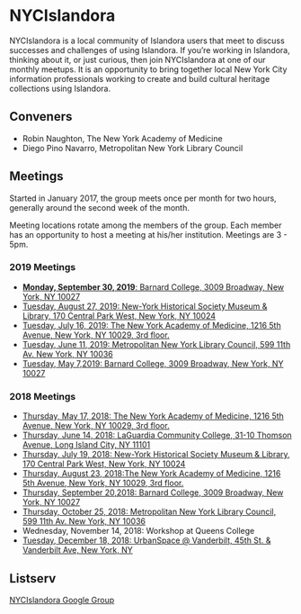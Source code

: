 # NYCIslandora
NYCIslandora is a local community of Islandora users that meet to discuss successes and challenges of using Islandora. If you’re working in Islandora, thinking about it, or just curious, then join NYCIslandora at one of our monthly meetups.  It is an opportunity to bring together local New York City information professionals working to create and build cultural heritage collections using Islandora.

## Conveners
* Robin Naughton, The New York Academy of Medicine
* Diego Pino Navarro, Metropolitan New York Library Council


## Meetings
Started in January 2017, the group meets once per month for two hours, generally around the second week of the month. 

Meeting locations rotate among the members of the group.  Each member has an opportunity to host a meeting at his/her institution. Meetings are 3 - 5pm.

### 2019 Meetings
* [**Monday, September 30, 2019**: Barnard College, 3009 Broadway, New York, NY 10027](https://github.com/rnaughtonwk/NYCIslandora/blob/master/Meetings/meeting201909.md)
* [Tuesday, August 27, 2019: New-York Historical Society Museum & Library, 170 Central Park West, New York, NY 10024](https://github.com/rnaughtonwk/NYCIslandora/blob/master/Meetings/meeting201908.md)
* [Tuesday, July 16, 2019: The New York Academy of Medicine, 1216 5th Avenue, New York, NY 10029, 3rd floor.](https://github.com/rnaughtonwk/NYCIslandora/blob/master/Meetings/meeting201907.md)
* [Tuesday, June 11, 2019: Metropolitan New York Library Council, 599 11th Av. New York, NY 10036](https://github.com/rnaughtonwk/NYCIslandora/blob/master/Meetings/meeting201906.md)
* [Tuesday, May 7,2019: Barnard College, 3009 Broadway, New York, NY 10027](https://github.com/rnaughtonwk/NYCIslandora/blob/master/Meetings/meeting201905.md)

### 2018 Meetings
* [Thursday, May 17, 2018: The New York Academy of Medicine, 1216 5th Avenue, New York, NY 10029, 3rd floor.](https://github.com/rnaughtonwk/NYCIslandora/blob/master/Meetings/meeting201805.md)
* [Thursday, June 14, 2018: LaGuardia Community College, 31-10 Thomson Avenue, Long Island City, NY 11101](https://github.com/rnaughtonwk/NYCIslandora/blob/master/Meetings/meeting201806.md)
* [Thursday, July 19, 2018: New-York Historical Society Museum & Library, 170 Central Park West, New York, NY 10024](https://github.com/rnaughtonwk/NYCIslandora/blob/master/Meetings/meeting201807.md)
* [Thursday, August 23, 2018:The New York Academy of Medicine, 1216 5th Avenue, New York, NY 10029, 3rd floor.](https://github.com/rnaughtonwk/NYCIslandora/blob/master/Meetings/meeting201808.md)
* [Thursday, September 20,2018: Barnard College, 3009 Broadway, New York, NY 10027](https://github.com/rnaughtonwk/NYCIslandora/blob/master/Meetings/meeting201809.md)
* [Thursday, October 25, 2018: Metropolitan New York Library Council, 599 11th Av. New York, NY 10036](https://github.com/rnaughtonwk/NYCIslandora/blob/master/Meetings/meeting201810.md)
* Wednesday, November 14, 2018: Workshop at Queens College
* [Tuesday, December 18, 2018: UrbanSpace @ Vanderbilt, 45th St. & Vanderbilt Ave, New York, NY](https://github.com/rnaughtonwk/NYCIslandora/blob/master/Meetings/meeting201812.md)

## Listserv
[NYCIslandora Google Group](https://groups.google.com/forum/#!forum/nycislandora)
